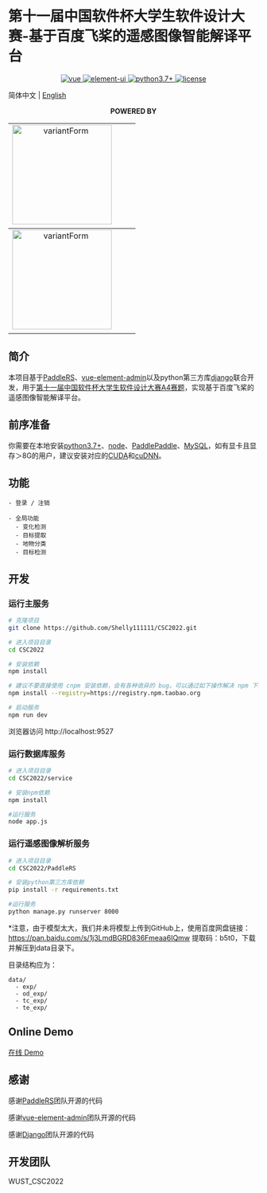# 第十一届中国软件杯大学生软件设计大赛-基于百度飞桨的遥感图像智能解译平台

<p align="center">
  <a href="https://github.com/vuejs/vue">
    <img src="https://img.shields.io/badge/vue-2.6.10-brightgreen.svg" alt="vue">
  </a>
  <a href="https://github.com/ElemeFE/element">
    <img src="https://img.shields.io/badge/element--ui-2.7.0-brightgreen.svg" alt="element-ui">
  </a>
  <a href="https://www.python.org/">
    <img src="https://img.shields.io/badge/python-3.7+-aff.svg" alt="python3.7+">
  </a>
  <a href="https://github.com/PanJiaChen/vue-element-admin/blob/master/LICENSE">
    <img src="https://img.shields.io/github/license/mashape/apistatus.svg" alt="license">
  </a>
</p>

简体中文 | [English](./README.EN.md)

<p align="center">
  <b>POWERED BY</b>
</p>
<table align="center" cellspacing="0" cellpadding="0">
  <tbody>
    <tr>
      <td align="center" valign="middle">
       <a href="https://github.com/PanJiaChen/vue-element-admin/" title="variantForm" target="_blank" style="padding-right: 20px;">
      <img height="200px" style="padding-right: 20px;" src="https://wpimg.wallstcn.com/ecc53a42-d79b-42e2-8852-5126b810a4c8.svg" title="variantForm">
      </td>
    </tr>
  </tbody>
  <tbody>
    <tr>
      <td align="center" valign="middle">
       <a href="https://github.com/PaddleCV-SIG/PaddleRS/" title="variantForm" target="_blank" style="padding-right: 20px;">
      <img height="200px" style="padding-right: 20px;" src="https://github.com/PaddleCV-SIG/PaddleRS/blob/develop/docs/images/logo.png" title="variantForm">
      </td>
    </tr>
  </tbody>
</table>

## 简介

本项目基于[PaddleRS](https://github.com/PaddleCV-SIG/PaddleRS)、[vue-element-admin](https://panjiachen.github.io/vue-element-admin)以及python第三方库[django](https://github.com/django/django)联合开发，用于[第十一届中国软件杯大学生软件设计大赛A4赛题](http://www.cnsoftbei.com/plus/view.php?aid=706)，实现基于百度飞桨的遥感图像智能解译平台。

## 前序准备

你需要在本地安装[python3.7+](https://www.python.org/)、[node](http://nodejs.org/)、[PaddlePaddle](https://www.paddlepaddle.org.cn/)、[MySQL](https://www.mysql.com/)，如有显卡且显存＞8G的用户，建议安装对应的[CUDA](https://developer.nvidia.com/cuda-toolkit-archive)和[cuDNN](https://developer.nvidia.com/rdp/cudnn-archive)。



## 功能

```
- 登录 / 注销

- 全局功能
  - 变化检测
  - 目标提取
  - 地物分类
  - 目标检测

```

## 开发

### 运行主服务

```bash
# 克隆项目
git clone https://github.com/Shelly111111/CSC2022.git

# 进入项目目录
cd CSC2022

# 安装依赖
npm install

# 建议不要直接使用 cnpm 安装依赖，会有各种诡异的 bug。可以通过如下操作解决 npm 下载速度慢的问题
npm install --registry=https://registry.npm.taobao.org

# 启动服务
npm run dev
```

浏览器访问 http://localhost:9527

### 运行数据库服务

```bash
# 进入项目目录
cd CSC2022/service

# 安装npm依赖
npm install

#运行服务
node app.js
```

### 运行遥感图像解析服务

```bash
# 进入项目目录
cd CSC2022/PaddleRS

# 安装python第三方库依赖
pip install -r requirements.txt

#运行服务
python manage.py runserver 8000
```

*注意，由于模型太大，我们并未将模型上传到GitHub上，使用百度网盘链接：https://pan.baidu.com/s/1j3LmdBGRD836Fmeaa6IQmw 提取码：b5t0，下载并解压到data目录下。

目录结构应为：

```
data/
  - exp/
  - od_exp/
  - tc_exp/
  - te_exp/
```


## Online Demo

[在线 Demo](http://120.48.87.7:9527/)



## 感谢

感谢[PaddleRS](https://github.com/PaddleCV-SIG/PaddleRS)团队开源的代码

感谢[vue-element-admin](https://github.com/PanJiaChen/vue-element-admin)团队开源的代码

感谢[Django](https://github.com/django/django)团队开源的代码



## 开发团队

WUST_CSC2022